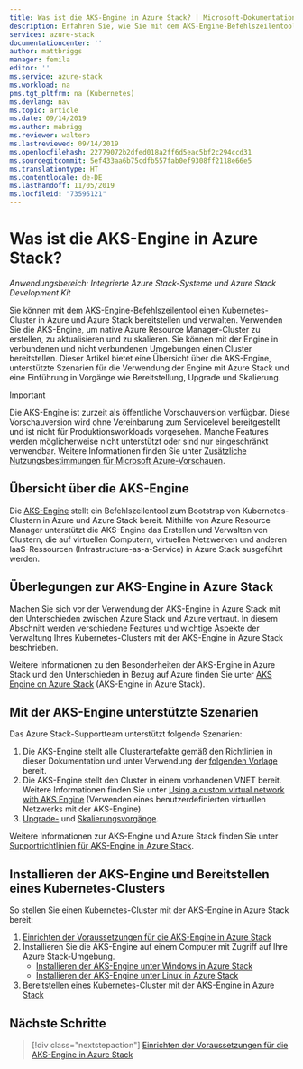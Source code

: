 ```yaml
---
title: Was ist die AKS-Engine in Azure Stack? | Microsoft-Dokumentation
description: Erfahren Sie, wie Sie mit dem AKS-Engine-Befehlszeilentool einen Kubernetes-Cluster in Azure und Azure Stack bereitstellen und verwalten.
services: azure-stack
documentationcenter: ''
author: mattbriggs
manager: femila
editor: ''
ms.service: azure-stack
ms.workload: na
pms.tgt_pltfrm: na (Kubernetes)
ms.devlang: nav
ms.topic: article
ms.date: 09/14/2019
ms.author: mabrigg
ms.reviewer: waltero
ms.lastreviewed: 09/14/2019
ms.openlocfilehash: 22779072b2dfed018a2ff6d5eac5bf2c294ccd31
ms.sourcegitcommit: 5ef433aa6b75cdfb557fab0ef9308ff2118e66e5
ms.translationtype: HT
ms.contentlocale: de-DE
ms.lasthandoff: 11/05/2019
ms.locfileid: "73595121"
---
```

# <a name="what-is-the-aks-engine-on-azure-stack"></a>Was ist die AKS-Engine in Azure Stack?

*Anwendungsbereich: Integrierte Azure Stack-Systeme und Azure Stack Development Kit*

Sie können mit dem AKS-Engine-Befehlszeilentool einen Kubernetes-Cluster in Azure und Azure Stack bereitstellen und verwalten. Verwenden Sie die AKS-Engine, um native Azure Resource Manager-Cluster zu erstellen, zu aktualisieren und zu skalieren. Sie können mit der Engine in verbundenen und nicht verbundenen Umgebungen einen Cluster bereitstellen. Dieser Artikel bietet eine Übersicht über die AKS-Engine, unterstützte Szenarien für die Verwendung der Engine mit Azure Stack und eine Einführung in Vorgänge wie Bereitstellung, Upgrade und Skalierung.

> [!IMPORTANT]
> Die AKS-Engine ist zurzeit als öffentliche Vorschauversion verfügbar.
> Diese Vorschauversion wird ohne Vereinbarung zum Servicelevel bereitgestellt und ist nicht für Produktionsworkloads vorgesehen. Manche Features werden möglicherweise nicht unterstützt oder sind nur eingeschränkt verwendbar. Weitere Informationen finden Sie unter [Zusätzliche Nutzungsbestimmungen für Microsoft Azure-Vorschauen](https://azure.microsoft.com/support/legal/preview-supplemental-terms/).

## <a name="overview-of-the-aks-engine"></a>Übersicht über die AKS-Engine

Die [AKS-Engine](https://github.com/Azure/aks-engine) stellt ein Befehlszeilentool zum Bootstrap von Kubernetes-Clustern in Azure und Azure Stack bereit. Mithilfe von Azure Resource Manager unterstützt die AKS-Engine das Erstellen und Verwalten von Clustern, die auf virtuellen Computern, virtuellen Netzwerken und anderen IaaS-Ressourcen (Infrastructure-as-a-Service) in Azure Stack ausgeführt werden.

## <a name="aks-engine-on-azure-stack-considerations"></a>Überlegungen zur AKS-Engine in Azure Stack

Machen Sie sich vor der Verwendung der AKS-Engine in Azure Stack mit den Unterschieden zwischen Azure Stack und Azure vertraut. In diesem Abschnitt werden verschiedene Features und wichtige Aspekte der Verwaltung Ihres Kubernetes-Clusters mit der AKS-Engine in Azure Stack beschrieben.

Weitere Informationen zu den Besonderheiten der AKS-Engine in Azure Stack und den Unterschieden in Bezug auf Azure finden Sie unter [AKS Engine on Azure Stack](https://github.com/Azure/aks-engine/blob/master/docs/topics/azure-stack.md) (AKS-Engine in Azure Stack).

## <a name="supported-scenarios-with-the-aks-engine"></a>Mit der AKS-Engine unterstützte Szenarien

Das Azure Stack-Supportteam unterstützt folgende Szenarien:

1.  Die AKS-Engine stellt alle Clusterartefakte gemäß den Richtlinien in dieser Dokumentation und unter Verwendung der [folgenden Vorlage](https://github.com/Azure/aks-engine/tree/master/examples/azure-stack) bereit.
2.  Die AKS-Engine stellt den Cluster in einem vorhandenen VNET bereit. Weitere Informationen finden Sie unter [Using a custom virtual network with AKS Engine](https://github.com/Azure/aks-engine/blob/master/docs/tutorials/custom-vnet.md) (Verwenden eines benutzerdefinierten virtuellen Netzwerks mit der AKS-Engine).
3.  [Upgrade-](azure-stack-kubernetes-aks-engine-upgrade.md) und [Skalierungsvorgänge](azure-stack-kubernetes-aks-engine-scale.md).

Weitere Informationen zur AKS-Engine und Azure Stack finden Sie unter [Supportrichtlinien für AKS-Engine in Azure Stack](azure-stack-kubernetes-aks-engine-support.md).

## <a name="install-the-aks-engine-and-deploy-a-kubernetes-cluster"></a>Installieren der AKS-Engine und Bereitstellen eines Kubernetes-Clusters

So stellen Sie einen Kubernetes-Cluster mit der AKS-Engine in Azure Stack bereit:

1. [Einrichten der Voraussetzungen für die AKS-Engine in Azure Stack](azure-stack-kubernetes-aks-engine-set-up.md)
2. Installieren Sie die AKS-Engine auf einem Computer mit Zugriff auf Ihre Azure Stack-Umgebung.
     - [Installieren der AKS-Engine unter Windows in Azure Stack](azure-stack-kubernetes-aks-engine-deploy-windows.md)
     - [Installieren der AKS-Engine unter Linux in Azure Stack](azure-stack-kubernetes-aks-engine-deploy-linux.md)
3. [Bereitstellen eines Kubernetes-Cluster mit der AKS-Engine in Azure Stack](azure-stack-kubernetes-aks-engine-deploy-cluster.md)

## <a name="next-steps"></a>Nächste Schritte

> [!div class="nextstepaction"]
> [Einrichten der Voraussetzungen für die AKS-Engine in Azure Stack](azure-stack-kubernetes-aks-engine-set-up.md)